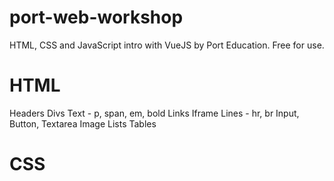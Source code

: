 # port-web-workshop
HTML, CSS and JavaScript intro with VueJS by Port Education. Free for use.

# HTML
Headers
Divs
Text - p, span, em, bold
Links
Iframe
Lines - hr, br
Input, Button, Textarea
Image
Lists
Tables

# CSS
